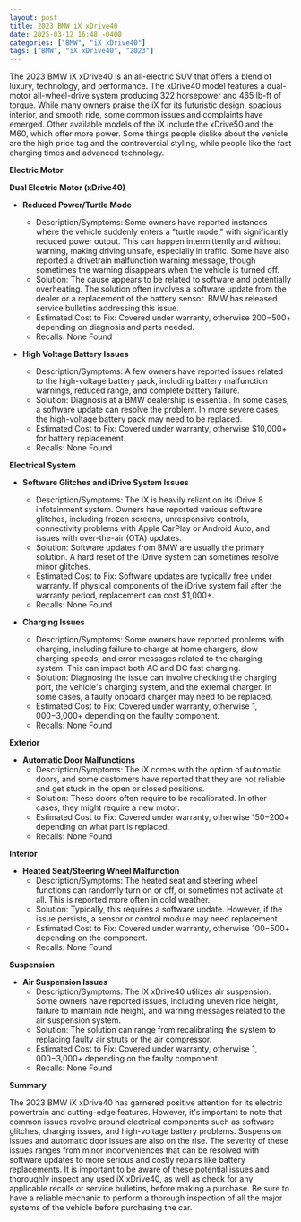 ```yaml
---
layout: post
title: 2023 BMW iX xDrive40
date: 2025-03-12 16:48 -0400
categories: ["BMW", "iX xDrive40"]
tags: ["BMW", "iX xDrive40", "2023"]
---
```

The 2023 BMW iX xDrive40 is an all-electric SUV that offers a blend of luxury, technology, and performance. The xDrive40 model features a dual-motor all-wheel-drive system producing 322 horsepower and 465 lb-ft of torque. While many owners praise the iX for its futuristic design, spacious interior, and smooth ride, some common issues and complaints have emerged. Other available models of the iX include the xDrive50 and the M60, which offer more power. Some things people dislike about the vehicle are the high price tag and the controversial styling, while people like the fast charging times and advanced technology.

**Electric Motor**

**Dual Electric Motor (xDrive40)**

*   **Reduced Power/Turtle Mode**
    *   Description/Symptoms: Some owners have reported instances where the vehicle suddenly enters a "turtle mode," with significantly reduced power output. This can happen intermittently and without warning, making driving unsafe, especially in traffic. Some have also reported a drivetrain malfunction warning message, though sometimes the warning disappears when the vehicle is turned off.
    *   Solution: The cause appears to be related to software and potentially overheating. The solution often involves a software update from the dealer or a replacement of the battery sensor. BMW has released service bulletins addressing this issue.
    *   Estimated Cost to Fix: Covered under warranty, otherwise $200-$500+ depending on diagnosis and parts needed.
    *   Recalls: None Found

*   **High Voltage Battery Issues**
    *   Description/Symptoms: A few owners have reported issues related to the high-voltage battery pack, including battery malfunction warnings, reduced range, and complete battery failure.
    *   Solution: Diagnosis at a BMW dealership is essential. In some cases, a software update can resolve the problem. In more severe cases, the high-voltage battery pack may need to be replaced.
    *   Estimated Cost to Fix: Covered under warranty, otherwise $10,000+ for battery replacement.
    *   Recalls: None Found

**Electrical System**

*   **Software Glitches and iDrive System Issues**
    *   Description/Symptoms: The iX is heavily reliant on its iDrive 8 infotainment system. Owners have reported various software glitches, including frozen screens, unresponsive controls, connectivity problems with Apple CarPlay or Android Auto, and issues with over-the-air (OTA) updates.
    *   Solution: Software updates from BMW are usually the primary solution. A hard reset of the iDrive system can sometimes resolve minor glitches.
    *   Estimated Cost to Fix: Software updates are typically free under warranty. If physical components of the iDrive system fail after the warranty period, replacement can cost $1,000+.
    *   Recalls: None Found

*   **Charging Issues**
    *   Description/Symptoms: Some owners have reported problems with charging, including failure to charge at home chargers, slow charging speeds, and error messages related to the charging system. This can impact both AC and DC fast charging.
    *   Solution: Diagnosing the issue can involve checking the charging port, the vehicle's charging system, and the external charger. In some cases, a faulty onboard charger may need to be replaced.
    *   Estimated Cost to Fix: Covered under warranty, otherwise $1,000-$3,000+ depending on the faulty component.
    *   Recalls: None Found

**Exterior**

*   **Automatic Door Malfunctions**
    *   Description/Symptoms: The iX comes with the option of automatic doors, and some customers have reported that they are not reliable and get stuck in the open or closed positions.
    *   Solution: These doors often require to be recalibrated. In other cases, they might require a new motor.
    *   Estimated Cost to Fix: Covered under warranty, otherwise $150-$200+ depending on what part is replaced.
    *   Recalls: None Found

**Interior**

*   **Heated Seat/Steering Wheel Malfunction**
    *   Description/Symptoms: The heated seat and steering wheel functions can randomly turn on or off, or sometimes not activate at all. This is reported more often in cold weather.
    *   Solution: Typically, this requires a software update. However, if the issue persists, a sensor or control module may need replacement.
    *   Estimated Cost to Fix: Covered under warranty, otherwise $100-$500+ depending on the component.
    *   Recalls: None Found

**Suspension**

*   **Air Suspension Issues**
    *   Description/Symptoms: The iX xDrive40 utilizes air suspension. Some owners have reported issues, including uneven ride height, failure to maintain ride height, and warning messages related to the air suspension system.
    *   Solution: The solution can range from recalibrating the system to replacing faulty air struts or the air compressor.
    *   Estimated Cost to Fix: Covered under warranty, otherwise $1,000-$3,000+ depending on the faulty component.
    *   Recalls: None Found

**Summary**

The 2023 BMW iX xDrive40 has garnered positive attention for its electric powertrain and cutting-edge features. However, it's important to note that common issues revolve around electrical components such as software glitches, charging issues, and high-voltage battery problems. Suspension issues and automatic door issues are also on the rise. The severity of these issues ranges from minor inconveniences that can be resolved with software updates to more serious and costly repairs like battery replacements. It is important to be aware of these potential issues and thoroughly inspect any used iX xDrive40, as well as check for any applicable recalls or service bulletins, before making a purchase. Be sure to have a reliable mechanic to perform a thorough inspection of all the major systems of the vehicle before purchasing the car.

